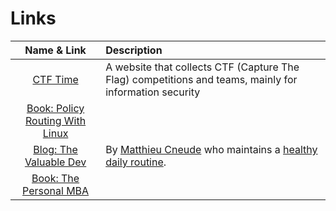 # Links

| Name & Link | Description |
|:-----------:|:------------|
| [CTF Time](https://ctftime.org/) | A website that collects CTF (Capture The Flag) competitions and teams, mainly for information security |
| [Book: Policy Routing With Linux](http://www.policyrouting.org/PolicyRoutingBook/ONLINE/TOC.html) ||
| [Blog: The Valuable Dev](https://thevaluable.dev/) | By [Matthieu Cneude](https://github.com/Phantas0s) who maintains a [healthy daily routine](https://thevaluable.dev/page/about/). |
| [Book: The Personal MBA](https://personalmba.com/) ||
